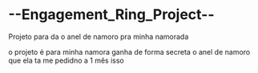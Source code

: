 # --Engagement_Ring_Project--
 Projeto para da o anel de namoro pra minha namorada

o projeto é para minha namora ganha de forma secreta o anel de namoro que ela ta me pedidno a 1 mês isso
